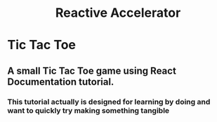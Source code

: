 <h1 align= "center">Reactive Accelerator</h1>

# **Tic Tac Toe**

## A small **Tic Tac Toe** game using React Documentation tutorial.

### This tutorial actually is designed for learning by doing and want to quickly try making something tangible
